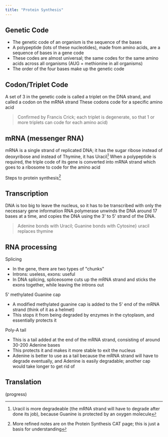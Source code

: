 ```yaml
---
title: "Protein Synthesis"
---
```


## Genetic Code
- The genetic code of an organism is the sequence of the bases
- A polypeptide (lots of these nucleotides), made from amino acids, are a sequence of bases in a gene code
- These codes are almost universal; the same codes for the same amino acids across all organisms (AUG = methionine in all organisms)
- The order of the four bases make up the genetic code

## Codon/Triplet Code
A set of 3 in the genetic code is called a triplet on the DNA strand, and called a codon on the mRNA strand
These codons code for a specific amino acid
>Confirmed by Francis Crick; each triplet is degenerate, so that 1 or more triplets can code for each amino acid)

## mRNA (messenger RNA)
mRNA is a single strand of replicated DNA; it has the sugar ribose instead of deoxyribose and instead of Thymine, it has Uracil[^1]
When a polypeptide is required, the triple code of its gene is converted into mRNA strand which goes to a ribosome to code for the amino acid

Steps to protein synthesis[^2]

## Transcription
DNA is too big to leave the nucleus, so it has to be transcribed with only the necessary gene information
RNA polymerase unwinds the DNA around 17 bases at a time, and copies the DNA using the 3' to 5' strand of the DNA. 
> Adenine bonds with Uracil; Guanine bonds with Cytosine} uracil replaces thymine

## RNA processing
Splicing
- In the gene, there are two types of "chunks"
- Introns: useless, exons: useful
- In DNA splicing, spliceosome cuts up the mRNA strand and sticks the exons together, while leaving the introns out

5' methylated Guanine cap
- A modified methylated guanine cap is added to the 5' end of the mRNA strand (think of it as a helmet)
- This stops it from being degraded by enzymes in the cytoplasm, and essentially protects it

Poly-A tail
- This is a tail added at the end of the mRNA strand, consisting of around 30-200 Adenine bases
- This protects it and makes it more stable to exit the nucleus
- Adenine is better to use as a tail because the mRNA strand will have to degrade eventually, and Adenine is easily degradable; another cap would take longer to get rid of

## Translation
(progress)


[^1]: Uracil is more degradeable (the mRNA strand will have to degrade after done its job), because Guanine is protected by an oxygen molecule
[^2]: More refined notes are on the Protein Synthesis CAT page; this is just a basis for understanding
